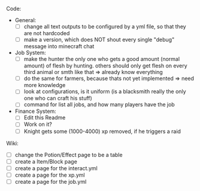 Code:
 - General:
   - [ ] change all text outputs to be configured by a yml file, so that they are not hardcoded
   - [ ] make a version, which does NOT shout every single "debug" message into minecraft chat
 - Job System:
   - [ ] make the hunter the only one who gets a good amount (normal amount) of flesh by hunting. others should only get flesh on every third animal or smth like that => already know everything
   - [ ] do the same for farmers, because thats not yet implemented => need more knowledge
   - [ ] look at configurations, is it uniform (is a blacksmith really the only one who can craft his stuff)
   - [ ] command for list all jobs, and how many players have the job
 - Finance System:
   - [ ] Edit this Readme
   - [ ] Work on it?
   - [ ] Knight gets some (1000-4000) xp removed, if he triggers a raid
 
Wiki:
 - [ ] change the Potion/Effect page to be a table
 - [ ] create a Item/Block page
 - [ ] create a page for the interact.yml
 - [ ] create a page for the xp.yml
 - [ ] create a page for the job.yml
